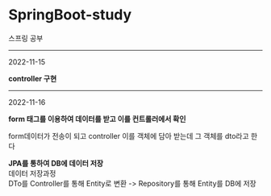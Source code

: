 # SpringBoot-study
스프링 공부

----
2022-11-15

<b>controller 구현</b>

----
2022-11-16

<b>form 태그를 이용하여 데이터를 받고 이를 컨트롤러에서 확인</b>

form데이터가 전송이 되고 controller 이를 객체에 담아 받는데 그 객체를 dto라고 한다


<b>JPA를 통하여 DB에 데이터 저장</b><br>
데이터 저장과정<br>
DTo를 Controller를 통해 Entity로 변환 -> Repository를 통해 Entity를 DB에 저장
